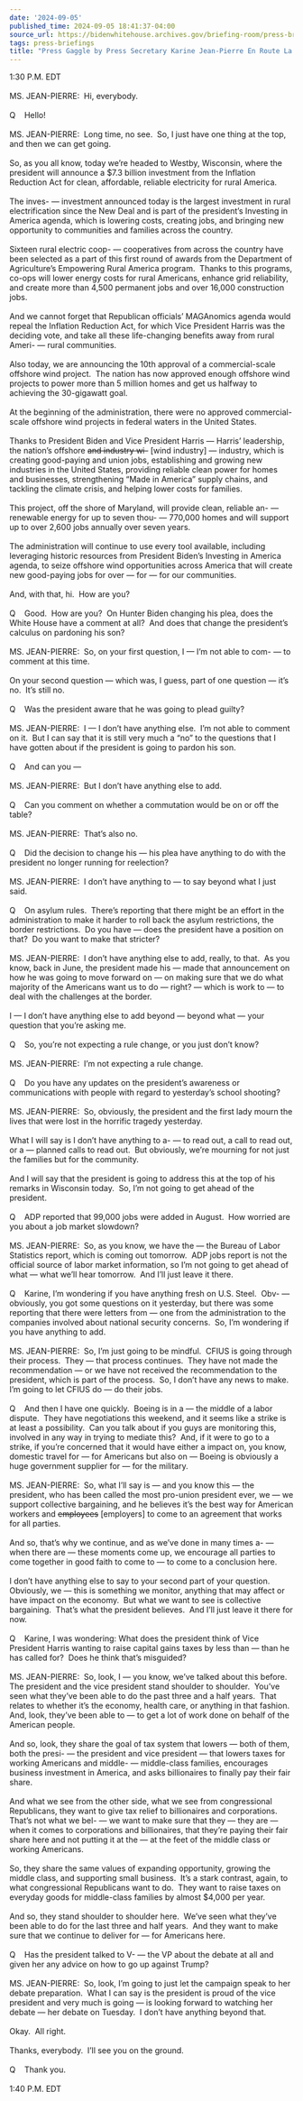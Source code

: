 ```yaml
---
date: '2024-09-05'
published_time: 2024-09-05 18:41:37-04:00
source_url: https://bidenwhitehouse.archives.gov/briefing-room/press-briefings/2024/09/05/press-gaggle-by-press-secretary-karine-jean-pierre-en-route-la-crosse-wi/
tags: press-briefings
title: "Press Gaggle by Press Secretary Karine Jean-Pierre En Route La Crosse,\_WI"
---
```

 
1:30 P.M. EDT  
   
MS. JEAN-PIERRE:  Hi, everybody.  
   
Q    Hello!  
   
MS. JEAN-PIERRE:  Long time, no see.  So, I just have one thing at the
top, and then we can get going.  
   
So, as you all know, today we’re headed to Westby, Wisconsin, where the
president will announce a $7.3 billion investment from the Inflation
Reduction Act for clean, affordable, reliable electricity for rural
America.  
   
The inves- — investment announced today is the largest investment in
rural electrification since the New Deal and is part of the president’s
Investing in America agenda, which is lowering costs, creating jobs, and
bringing new opportunity to communities and families across the
country.  
   
Sixteen rural electric coop- — cooperatives from across the country have
been selected as a part of this first round of awards from the
Department of Agriculture’s Empowering Rural America program.  Thanks to
this programs, co-ops will lower energy costs for rural Americans,
enhance grid reliability, and create more than 4,500 permanent jobs and
over 16,000 construction jobs.  
   
And we cannot forget that Republican officials’ MAGAnomics agenda would
repeal the Inflation Reduction Act, for which Vice President Harris was
the deciding vote, and take all these life-changing benefits away from
rural Ameri- — rural communities.  
   
Also today, we are announcing the 10th approval of a commercial-scale
offshore wind project.  The nation has now approved enough offshore wind
projects to power more than 5 million homes and get us halfway to
achieving the 30-gigawatt goal.  
   
At the beginning of the administration, there were no approved
commercial-scale offshore wind projects in federal waters in the United
States.  
   
Thanks to President Biden and Vice President Harris — Harris’
leadership, the nation’s offshore <s>and industry wi-</s> \[wind
industry\] — industry, which is creating good-paying and union jobs,
establishing and growing new industries in the United States, providing
reliable clean power for homes and businesses, strengthening “Made in
America” supply chains, and tackling the climate crisis, and helping
lower costs for families.  
   
This project, off the shore of Maryland, will provide clean, reliable
an- — renewable energy for up to seven thou- — 770,000 homes and will
support up to over 2,600 jobs annually over seven years.  
   
The administration will continue to use every tool available, including
leveraging historic resources from President Biden’s Investing in
America agenda, to seize offshore wind opportunities across America that
will create new good-paying jobs for over — for — for our communities.  
   
And, with that, hi.  How are you?  
   
Q    Good.  How are you?  On Hunter Biden changing his plea, does the
White House have a comment at all?  And does that change the president’s
calculus on pardoning his son?  
   
MS. JEAN-PIERRE:  So, on your first question, I — I’m not able to com- —
to comment at this time.  
   
On your second question — which was, I guess, part of one question —
it’s no.  It’s still no.  
   
Q    Was the president aware that he was going to plead guilty?  
   
MS. JEAN-PIERRE:  I — I don’t have anything else.  I’m not able to
comment on it.  But I can say that it is still very much a “no” to the
questions that I have gotten about if the president is going to pardon
his son.  
   
Q    And can you —  
   
MS. JEAN-PIERRE:  But I don’t have anything else to add.  
   
Q    Can you comment on whether a commutation would be on or off the
table?  
   
MS. JEAN-PIERRE:  That’s also no.  
   
Q    Did the decision to change his — his plea have anything to do with
the president no longer running for reelection?  
   
MS. JEAN-PIERRE:  I don’t have anything to — to say beyond what I just
said.  
   
Q    On asylum rules.  There’s reporting that there might be an effort
in the administration to make it harder to roll back the asylum
restrictions, the border restrictions.  Do you have — does the president
have a position on that?  Do you want to make that stricter?  
   
MS. JEAN-PIERRE:  I don’t have anything else to add, really, to that. 
As you know, back in June, the president made his — made that
announcement on how he was going to move forward on — on making sure
that we do what majority of the Americans want us to do — right? — which
is work to — to deal with the challenges at the border.  
   
I — I don’t have anything else to add beyond — beyond what — your
question that you’re asking me.  
   
Q    So, you’re not expecting a rule change, or you just don’t know?  
   
MS. JEAN-PIERRE:  I’m not expecting a rule change.  
   
Q    Do you have any updates on the president’s awareness or
communications with people with regard to yesterday’s school shooting?  
   
MS. JEAN-PIERRE:  So, obviously, the president and the first lady mourn
the lives that were lost in the horrific tragedy yesterday.  
   
What I will say is I don’t have anything to a- — to read out, a call to
read out, or a — planned calls to read out.  But obviously, we’re
mourning for not just the families but for the community.   
   
And I will say that the president is going to address this at the top of
his remarks in Wisconsin today.  So, I’m not going to get ahead of the
president.  
   
Q    ADP reported that 99,000 jobs were added in August.  How worried
are you about a job market slowdown?  
   
MS. JEAN-PIERRE:  So, as you know, we have the — the Bureau of Labor
Statistics report, which is coming out tomorrow.  ADP jobs report is not
the official source of labor market information, so I’m not going to get
ahead of what — what we’ll hear tomorrow.  And I’ll just leave it
there.  
   
Q    Karine, I’m wondering if you have anything fresh on U.S. Steel. 
Obv- — obviously, you got some questions on it yesterday, but there was
some reporting that there were letters from — one from the
administration to the companies involved about national security
concerns.  So, I’m wondering if you have anything to add.  
   
MS. JEAN-PIERRE:  So, I’m just going to be mindful.  CFIUS is going
through their process.  They — that process continues.  They have not
made the recommendation — or we have not received the recommendation to
the president, which is part of the process.  So, I don’t have any news
to make.  I’m going to let CFIUS do — do their jobs.  
   
Q    And then I have one quickly.  Boeing is in a — the middle of a
labor dispute.  They have negotiations this weekend, and it seems like a
strike is at least a possibility.  Can you talk about if you guys are
monitoring this, involved in any way in trying to mediate this?  And, if
it were to go to a strike, if you’re concerned that it would have either
a impact on, you know, domestic travel for — for Americans but also on —
Boeing is obviously a huge government supplier for — for the military.  
   
MS. JEAN-PIERRE:  So, what I’ll say is — and you know this — the
president, who has been called the most pro-union president ever, we —
we support collective bargaining, and he believes it’s the best way for
American workers and <s>employees</s> \[employers\] to come to an
agreement that works for all parties.   
   
And so, that’s why we continue, and as we’ve done in many times a- —
when there are — these moments come up, we encourage all parties to come
together in good faith to come to — to come to a conclusion here.   
   
I don’t have anything else to say to your second part of your question. 
Obviously, we — this is something we monitor, anything that may affect
or have impact on the economy.  But what we want to see is collective
bargaining.  That’s what the president believes.  And I’ll just leave it
there for now.  
   
Q    Karine, I was wondering: What does the president think of Vice
President Harris wanting to raise capital gains taxes by less than —
than he has called for?  Does he think that’s misguided?  
   
MS. JEAN-PIERRE:  So, look, I — you know, we’ve talked about this
before.  The president and the vice president stand shoulder to
shoulder.  You’ve seen what they’ve been able to do the past three and a
half years.  That relates to whether it’s the economy, health care, or
anything in that fashion.  And, look, they’ve been able to — to get a
lot of work done on behalf of the American people.   
   
And so, look, they share the goal of tax system that lowers — both of
them, both the presi- — the president and vice president — that lowers
taxes for working Americans and middle- — middle-class families,
encourages business investment in America, and asks billionaires to
finally pay their fair share.   
   
And what we see from the other side, what we see from congressional
Republicans, they want to give tax relief to billionaires and
corporations.  That’s not what we bel- — we want to make sure that they
— they are — when it comes to corporations and billionaires, that
they’re paying their fair share here and not putting it at the — at the
feet of the middle class or working Americans.   
   
So, they share the same values of expanding opportunity, growing the
middle class, and supporting small business.  It’s a stark contrast,
again, to what congressional Republicans want to do.  They want to raise
taxes on everyday goods for middle-class families by almost $4,000 per
year.   
   
And so, they stand shoulder to shoulder here.  We’ve seen what they’ve
been able to do for the last three and half years.  And they want to
make sure that we continue to deliver for — for Americans here.  
   
Q    Has the president talked to V- — the VP about the debate at all and
given her any advice on how to go up against Trump?  
   
MS. JEAN-PIERRE:  So, look, I’m going to just let the campaign speak to
her debate preparation.  What I can say is the president is proud of the
vice president and very much is going — is looking forward to watching
her debate — her debate on Tuesday.  I don’t have anything beyond
that.   
   
Okay.  All right.   
   
Thanks, everybody.  I’ll see you on the ground.  
   
Q    Thank you.  
   
1:40 P.M. EDT
